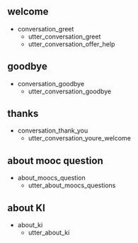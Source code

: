 ## welcome
* conversation_greet
  - utter_conversation_greet
  - utter_conversation_offer_help

## goodbye
* conversation_goodbye
  - utter_conversation_goodbye

## thanks
* conversation_thank_you
  - utter_conversation_youre_welcome

## about mooc question
* about_moocs_question
    - utter_about_moocs_questions

## about KI
* about_ki
    - utter_about_ki
